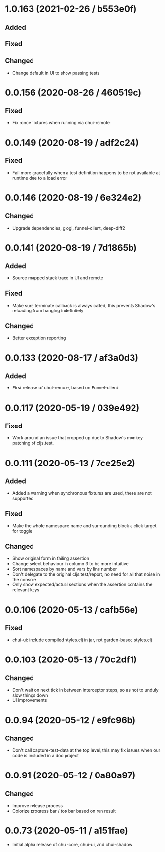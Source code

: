 # 1.0.163 (2021-02-26 / b553e0f)

## Added

## Fixed

## Changed

- Change default in UI to show passing tests

# 0.0.156 (2020-08-26 / 460519c)

## Fixed

- Fix :once fixtures when running via chui-remote

# 0.0.149 (2020-08-19 / adf2c24)

## Fixed

- Fail more gracefully when a test definition happens to be not available at
  runtime due to a load error

# 0.0.146 (2020-08-19 / 6e324e2)

## Changed

- Upgrade dependencies, glogi, funnel-client, deep-diff2

# 0.0.141 (2020-08-19 / 7d1865b)

## Added

- Source mapped stack trace in UI and remote

## Fixed

- Make sure terminate callback is always called, this prevents Shadow's
  reloading from hanging indefinitely

## Changed

- Better exception reporting

# 0.0.133 (2020-08-17 / af3a0d3)

## Added

- First release of chui-remote, based on Funnel-client

# 0.0.117 (2020-05-19 / 039e492)

## Fixed

- Work around an issue that cropped up due to Shadow's monkey patching of
  cljs.test.

# 0.0.111 (2020-05-13 / 7ce25e2)

## Added

- Added a warning when synchronous fixtures are used, these are not supported

## Fixed

- Make the whole namespace name and surrounding block a click target for toggle

## Changed

- Show original form in failing assertion
- Change select behaviour in column 3 to be more intuitive
- Sort namespaces by name and vars by line number
- Don't delegate to the original cljs.test/report, no need for all that noise in
  the console
- Only show expected/actual sections when the assertion contains the relevant
  keys

# 0.0.106 (2020-05-13 / cafb56e)

## Fixed

- chui-ui: include compiled styles.clj in jar, not garden-based styles.clj

# 0.0.103 (2020-05-13 / 70c2df1)

## Changed

- Don't wait on next tick in between interceptor steps, so as not to unduly slow
  things down
- UI improvements

# 0.0.94 (2020-05-12 / e9fc96b)

## Changed

- Don't call capture-test-data at the top level, this may fix issues when our
  code is included in a doo project

# 0.0.91 (2020-05-12 / 0a80a97)

## Changed

- Improve release process
- Colorize progress bar / top bar based on run result

# 0.0.73 (2020-05-11 / a151fae)

- Initial alpha release of chui-core, chui-ui, and chui-shadow